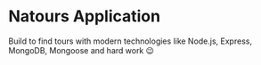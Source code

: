 # Natours Application

Build to find tours with modern technologies like Node.js, Express, MongoDB, Mongoose and hard work 😉

